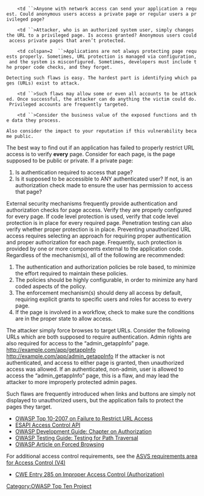 `    <td ``>Anyone with network access can send your application a request. Could anonymous users access a private page or regular users a privileged page?`

</td>

`    <td ``>Attacker, who is an authorized system user, simply changes the URL to a privileged page. Is access granted? Anonymous users could access private pages that aren’t protected.`

</td>

`    <td colspan=2  ``>Applications are not always protecting page requests properly. Sometimes, URL protection is managed via configuration, and the system is misconfigured. Sometimes, developers must include the proper code checks, and they forget.`

`Detecting such flaws is easy. The hardest part is identifying which pages (URLs) exist to attack.`

</td>

`    <td ``>Such flaws may allow some or even all accounts to be attacked. Once successful, the attacker can do anything the victim could do. Privileged accounts are frequently targeted.`

</td>

`    <td ``>Consider the business value of the exposed functions and the data they process.`

`Also consider the impact to your reputation if this vulnerability became public.`

</td>

The best way to find out if an application has failed to properly
restrict URL access is to verify **every** page. Consider for each page,
is the page supposed to be public or private. If a private page:

1.  Is authentication required to access that page?
2.  Is it supposed to be accessible to ANY authenticated user? If not,
    is an authorization check made to ensure the user has permission to
    access that page?

External security mechanisms frequently provide authentication and
authorization checks for page access. Verify they are properly
configured for every page. If code level protection is used, verify that
code level protection is in place for every required page. Penetration
testing can also verify whether proper protection is in place.
Preventing unauthorized URL access requires selecting an approach for
requiring proper authentication and proper authorization for each page.
Frequently, such protection is provided by one or more components
external to the application code. Regardless of the mechanism(s), all of
the following are recommended:

1.  The authentication and authorization policies be role based, to
    minimize the effort required to maintain these policies.
2.  The policies should be highly configurable, in order to minimize any
    hard coded aspects of the policy.
3.  The enforcement mechanism(s) should deny all access by default,
    requiring explicit grants to specific users and roles for access to
    every page.
4.  If the page is involved in a workflow, check to make sure the
    conditions are in the proper state to allow access.

The attacker simply force browses to target URLs. Consider the following
URLs which are both supposed to require authentication. Admin rights are
also required for access to the “admin_getappInfo” page.
http://example.com/app/getappInfo
http://example.com/app/admin_getappInfo If the attacker is not
authenticated, and access to either page is granted, then unauthorized
access was allowed. If an authenticated, non-admin, user is allowed to
access the “admin_getappInfo” page, this is a flaw, and may lead the
attacker to more improperly protected admin pages.

Such flaws are frequently introduced when links and buttons are simply
not displayed to unauthorized users, but the application fails to
protect the pages they target.

  - [OWASP Top 10-2007 on Failure to Restrict URL
    Access](Top_10_2007-Failure_to_Restrict_URL_Access "wikilink")
  - [ESAPI Access Control
    API](http://owasp-esapi-java.googlecode.com/svn/trunk_doc/latest/org/owasp/esapi/AccessController.html)
  - [OWASP Development Guide: Chapter on
    Authorization](Guide_to_Authorization "wikilink")
  - [OWASP Testing Guide: Testing for Path
    Traversal](Testing_for_Path_Traversal "wikilink")
  - [OWASP Article on Forced Browsing](Forced_browsing "wikilink")

For additional access control requirements, see the [ASVS requirements
area for Access Control
(V4)](http://www.owasp.org/index.php/ASVS#tab=Downloads)

  - [CWE Entry 285 on Improper Access Control
    (Authorization)](http://cwe.mitre.org/data/definitions/285.html)

[Category:OWASP Top Ten
Project](Category:OWASP_Top_Ten_Project "wikilink")